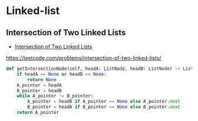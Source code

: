 # Linked-list

## Intersection of Two Linked Lists

+ [Intersection of Two Linked Lists](#intersection-of-two-linked-lists)

https://leetcode.com/problems/intersection-of-two-linked-lists/

``` python
def getIntersectionNode(self, headA: ListNode, headB: ListNode) -> ListNode:
    if headA == None or headB == None:
        return None
    A_pointer = headA
    B_pointer = headB
    while A_pointer != B_pointer:
        A_pointer = headB if A_pointer == None else A_pointer.next
        B_pointer = headA if B_pointer == None else B_pointer.next
    return A_pointer
```